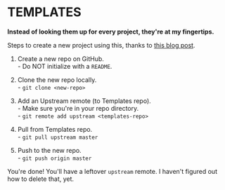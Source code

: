 # TEMPLATES

__Instead of looking them up for every project, they're at my fingertips.__

Steps to create a new project using this, thanks to [this blog post](http://www.tilcode.com/fork-your-own-repo-on-github/).

1. Create a new repo on GitHub.<br>- Do NOT initialize with a `README`.

2. Clone the new repo locally.<br>- `git clone <new-repo>`

3. Add an Upstream remote (to Templates repo).<br>- Make sure you're in your repo directory.<br>- `git remote add upstream <templates-repo>`

4. Pull from Templates repo.<br>- `git pull upstream master`

5. Push to the new repo.<br>- `git push origin master`

You're done! You'll have a leftover `upstream` remote. I haven't figured out how to delete that, yet.
